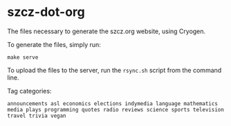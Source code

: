 # szcz-dot-org
The files necessary to generate the szcz.org website, using Cryogen.

To generate the files, simply run:

`
make serve
`

To upload the files to the server, run the `rsync.sh` script from the command line.

Tag categories:

`
announcements
asl
economics
elections
indymedia
language
mathematics
media
plays
programming
quotes
radio
reviews
science
sports
television
travel
trivia
vegan
`
